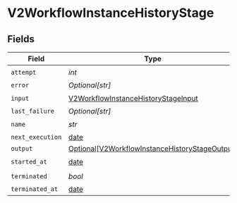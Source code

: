 # V2WorkflowInstanceHistoryStage


## Fields

| Field                                                                                                         | Type                                                                                                          | Required                                                                                                      | Description                                                                                                   |
| ------------------------------------------------------------------------------------------------------------- | ------------------------------------------------------------------------------------------------------------- | ------------------------------------------------------------------------------------------------------------- | ------------------------------------------------------------------------------------------------------------- |
| `attempt`                                                                                                     | *int*                                                                                                         | :heavy_check_mark:                                                                                            | N/A                                                                                                           |
| `error`                                                                                                       | *Optional[str]*                                                                                               | :heavy_minus_sign:                                                                                            | N/A                                                                                                           |
| `input`                                                                                                       | [V2WorkflowInstanceHistoryStageInput](../../models/shared/v2workflowinstancehistorystageinput.md)             | :heavy_check_mark:                                                                                            | N/A                                                                                                           |
| `last_failure`                                                                                                | *Optional[str]*                                                                                               | :heavy_minus_sign:                                                                                            | N/A                                                                                                           |
| `name`                                                                                                        | *str*                                                                                                         | :heavy_check_mark:                                                                                            | N/A                                                                                                           |
| `next_execution`                                                                                              | [date](https://docs.python.org/3/library/datetime.html#date-objects)                                          | :heavy_minus_sign:                                                                                            | N/A                                                                                                           |
| `output`                                                                                                      | [Optional[V2WorkflowInstanceHistoryStageOutput]](../../models/shared/v2workflowinstancehistorystageoutput.md) | :heavy_minus_sign:                                                                                            | N/A                                                                                                           |
| `started_at`                                                                                                  | [date](https://docs.python.org/3/library/datetime.html#date-objects)                                          | :heavy_check_mark:                                                                                            | N/A                                                                                                           |
| `terminated`                                                                                                  | *bool*                                                                                                        | :heavy_check_mark:                                                                                            | N/A                                                                                                           |
| `terminated_at`                                                                                               | [date](https://docs.python.org/3/library/datetime.html#date-objects)                                          | :heavy_minus_sign:                                                                                            | N/A                                                                                                           |